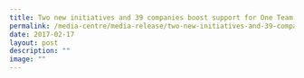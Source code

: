 ```yaml
---
title: Two new initiatives and 39 companies boost support for One Team Singapore
permalink: /media-centre/media-release/two-new-initiatives-and-39-companies-boost-support-for-one-team/
date: 2017-02-17
layout: post
description: ""
image: ""
---
```

